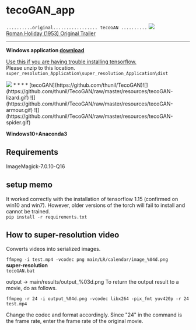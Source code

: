 # tecoGAN_app  

`..........original................. tecoGAN ..........`
![](./images/output.gif)  
[Roman Holiday (1953) Original Trailer](https://www.youtube.com/watch?v=X_hyQgdGmU8)  
* * * *
 **Windows application [download](https://drive.google.com/file/d/1ltVsSPVj-xeqNmVaILwrw8GXccBrpmB8/view?usp=sharing)**  

[Use this if you are having trouble installing tensorflow.](https://github.com/Sanaxen/tecoGAN_app/releases/download/v0.1.1c/dist.7z)  
Please unzip to this location.  
`super_resolution_Application\super_resolution_Application\dist` 


<img src="./images/image00.png">
* * * *  
[tecoGAN](https://github.com/thunil/TecoGAN)![](https://github.com/thunil/TecoGAN/raw/master/resources/tecoGAN-lizard.gif)  
![](https://github.com/thunil/TecoGAN/raw/master/resources/tecoGAN-armour.gif)  
![](https://github.com/thunil/TecoGAN/raw/master/resources/tecoGAN-spider.gif)  
  
**Windows10+Anaconda3**
## Requirements  
ImageMagick-7.0.10-Q16  


## setup memo  
It worked correctly with the installation of tensorflow 1.15 (confirmed on win10 and win7).
However, older versions of the torch will fail to install and cannot be trained.  
`pip install -r requirements.txt`

## How to super-resolution video
Converts videos into serialized images.

`ffmpeg -i test.mp4 -vcodec png main/LR/calendar/image_%04d.png
`  
**super-resolution**  
`tecoGAN.bat`

output -> main/results/output_%03d.png
To return the output result to a movie, do as follows.  

`ffmpeg -r 24 -i output_%04d.png -vcodec libx264 -pix_fmt yuv420p -r 24 test.mp4`  

Change the codec and format accordingly. Since "24" in the command is the frame rate, enter the frame rate of the original movie.
